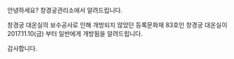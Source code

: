 안녕하세요? 창경궁관리소에서 알려드립니다.

창경궁 대온실의 보수공사로 인해 개방되지 않았던 등록문화재 83호인 창경궁 대온실이 2017.11.10(금) 부터 일반에게 개방됨을 알려드립니다.

감사합니다.